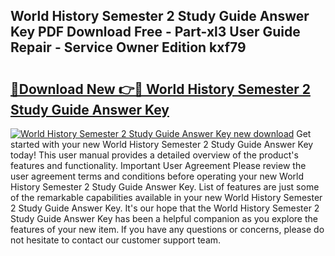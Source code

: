 ## World History Semester 2 Study Guide Answer Key PDF Download Free - Part-xl3 User Guide Repair - Service Owner Edition kxf79

# <h2><a href="http://bc6199.oget.top/?id=World+History+Semester+2+Study+Guide+Answer+Key">🔗Download New 👉🔴 World History Semester 2 Study Guide Answer Key</a></h2>

[![World History Semester 2 Study Guide Answer Key new download](https://i.imgur.com/5g1atiW.png)](http://bc6199.oget.top/?id=World+History+Semester+2+Study+Guide+Answer+Key)
Get started with your new World History Semester 2 Study Guide Answer Key today! This user manual provides a detailed overview of the product's features and functionality. Important User Agreement Please review the user agreement terms and conditions before operating your new World History Semester 2 Study Guide Answer Key. List of features are just some of the remarkable capabilities available in your new World History Semester 2 Study Guide Answer Key. It's our hope that the World History Semester 2 Study Guide Answer Key has been a helpful companion as you explore the features of your new item. If you have any questions or concerns, please do not hesitate to contact our customer support team.
